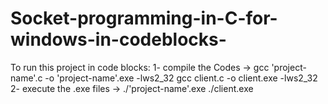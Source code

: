 # Socket-programming-in-C-for-windows-in-codeblocks-

To run this project in code blocks:
1- compile the Codes -> gcc 'project-name'.c -o 'project-name'.exe -lws2_32
gcc client.c -o client.exe -lws2_32
2- execute the .exe files -> ./'project-name'.exe
./client.exe
